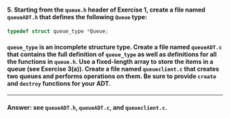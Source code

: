 #### 5. Starting from the `queue.h` header of Exercise 1, create a file named `queueADT.h` that defines the following `Queue` type:

```c
typedef struct queue_type *Queue;
```

#### `queue_type` is an incomplete structure type. Create a file named `queueADT.c` that contains the full definition of `queue_type` as well as definitions for all the functions in `queue.h`. Use a fixed-length array to store the items in a queue (see Exercise 3(a)). Create a file named `queueclient.c` that creates two queues and performs operations on them. Be sure to provide `create` and `destroy` functions for your ADT.

---

#### Answer: see `queueADT.h`, `queueADT.c`, and `queueclient.c`.

